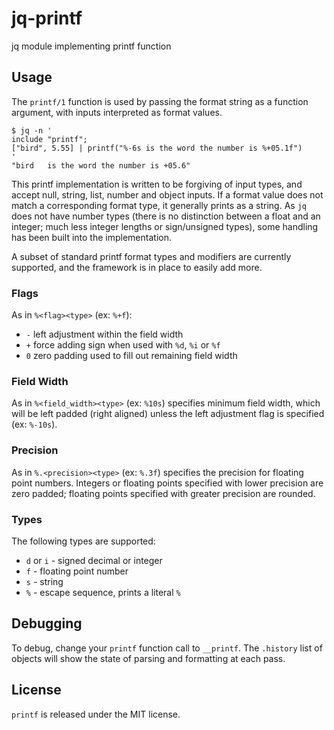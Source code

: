 # jq-printf
jq module implementing printf function

## Usage
The `printf/1` function is used by passing the format string as a function
argument, with inputs interpreted as format values.
```
$ jq -n '
include "printf";
["bird", 5.55] | printf("%-6s is the word the number is %+05.1f")
'
"bird   is the word the number is +05.6"
```
This printf implementation is written to be forgiving of input types, and accept
null, string, list, number and object inputs. If a format value does not match a
corresponding format type, it generally prints as a string. As `jq` does not have
number types (there is no distinction between a float and an integer; much less
integer lengths or sign/unsigned types), some handling has been built into the
implementation.

A subset of standard printf format types and modifiers are currently supported,
and the framework is in place to easily add more.

### Flags
As in `%<flag><type>` (ex: `%+f`):
- `-` left adjustment within the field width
- `+` force adding sign when used with `%d`, `%i` or `%f`
- `0` zero padding used to fill out remaining field width

### Field Width
As in `%<field_width><type>` (ex: `%10s`) specifies minimum field width, which
will be left padded (right aligned) unless the left adjustment flag is specified
(ex: `%-10s`).

### Precision 
As in `%.<precision><type>` (ex: `%.3f`) specifies the precision for floating
point numbers. Integers or floating points specified with lower precision are
zero padded; floating points specified with greater precision are rounded.

### Types
The following types are supported:
- `d` or `i` - signed decimal or integer
- `f` - floating point number
- `s` - string
- `%` - escape sequence, prints a literal `%`

## Debugging
To debug, change your `printf` function call to `__printf`. The `.history` list
of objects will show the state of parsing and formatting at each pass.

## License
`printf` is released under the MIT license.

